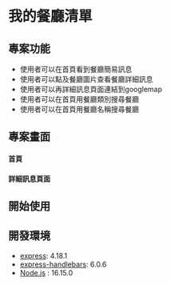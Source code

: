 # 我的餐廳清單
## 專案功能
* 使用者可以在首頁看到餐廳簡易訊息
* 使用者可以點及餐廳圖片查看餐廳詳細訊息
* 使用者可以再詳細訊息頁面連結到googlemap
* 使用者可以在首頁用餐廳類別搜尋餐廳
* 使用者可以在首頁用餐廳名稱搜尋餐廳
## 專案畫面
#### 首頁

#### 詳細訊息頁面
## 開始使用
## 開發環境
 * [express](https://www.npmjs.com/package/express): 4.18.1
 * [express-handlebars](https://www.npmjs.com/package/express-handlebars): 6.0.6  
 * [Node.js](https://nodejs.org/zh-tw/download/) : 16.15.0


